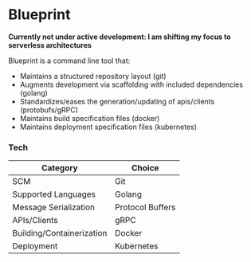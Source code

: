 # Blueprint

**Currently not under active development: I am shifting my focus to serverless architectures**

Blueprint is a command line tool that:

* Maintains a structured repository layout (git)
* Augments development via scaffolding with included dependencies (golang)
* Standardizes/eases the generation/updating of apis/clients (protobufs/gRPC)
* Maintains build specification files (docker)
* Maintains deployment specification files (kubernetes)

### Tech

| Category | Choice |
|----------|----------|
| SCM | Git |
| Supported Languages | Golang |
| Message Serialization | Protocol Buffers |
| APIs/Clients | gRPC |
| Building/Containerization | Docker |
| Deployment | Kubernetes |
